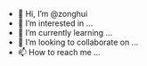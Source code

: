 - 👋 Hi, I’m @zonghui
- 👀 I’m interested in ...
- 🌱 I’m currently learning ...
- 💞️ I’m looking to collaborate on ...
- 📫 How to reach me ...

<!---
Songzonghui/Songzonghui is a ✨ special ✨ repository because its `README.md` (this file) appears on your GitHub profile.
You can click the Preview link to take a look at your changes.
--->
